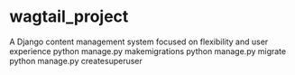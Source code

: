 # wagtail_project
A Django content management system focused on flexibility and user experience
python manage.py makemigrations
python manage.py migrate
python manage.py createsuperuser